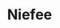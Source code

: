 ---
title: Niefee
github: https://github.com/Niefee
mode: dark
transition: 3s
archetype:
- Minimalistic
---